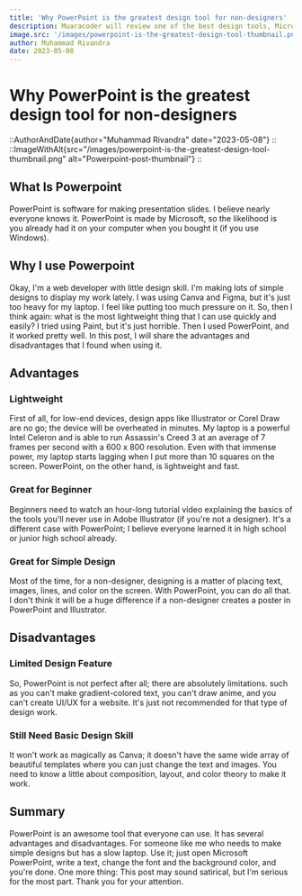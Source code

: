 ```yaml
---
title: 'Why PowerPoint is the greatest design tool for non-designers'
description: Muaracoder will review one of the best design tools, Microsoft PowerPoint, along with its advantages and disadvantages.
image.src: '/images/powerpoint-is-the-greatest-design-tool-thumbnail.png'
author: Muhammad Rivandra
date: 2023-05-08
---
```


# Why PowerPoint is the greatest design tool for non-designers

::AuthorAndDate{author="Muhammad Rivandra" date="2023-05-08"}
::
::ImageWithAlt{src="/images/powerpoint-is-the-greatest-design-tool-thumbnail.png" alt="Powerpoint-post-thumbnail"}
::

## What Is Powerpoint
PowerPoint is software for making presentation slides. I believe nearly everyone knows it. PowerPoint is made by Microsoft, so the likelihood is you already had it on your computer when you bought it (if you use Windows).

## Why I use Powerpoint
Okay, I'm a web developer with little design skill. I'm making lots of simple designs to display my work lately. I was using Canva and Figma, but it's just too heavy for my laptop. I feel like putting too much pressure on it. So, then I think again: what is the most lightweight thing that I can use quickly and easily? I tried using Paint, but it's just horrible. Then I used PowerPoint, and it worked pretty well. In this post, I will share the advantages and disadvantages that I found when using it.

## Advantages

### Lightweight
First of all, for low-end devices, design apps like Illustrator or Corel Draw are no go; the device will be overheated in minutes. My laptop is a powerful Intel Celeron and is able to run Assassin's Creed 3 at an average of 7 frames per second with a 600 x 800 resolution. Even with that immense power, my laptop starts lagging when I put more than 10 squares on the screen. PowerPoint, on the other hand, is lightweight and fast.

### Great for Beginner
Beginners need to watch an hour-long tutorial video explaining the basics of the tools you'll never use in Adobe Illustrator (if you're not a designer). It's a different case with PowerPoint; I believe everyone learned it in high school or junior high school already.

### Great for Simple Design
Most of the time, for a non-designer, designing is a matter of placing text, images, lines, and color on the screen. With PowerPoint, you can do all that. I don't think it will be a huge difference if a non-designer creates a poster in PowerPoint and Illustrator.

## Disadvantages

### Limited Design Feature
So, PowerPoint is not perfect after all; there are absolutely limitations. such as you can't make gradient-colored text, you can't draw anime, and you can't create UI/UX for a website. It's just not recommended for that type of design work.

### Still Need Basic Design Skill
It won't work as magically as Canva; it doesn't have the same wide array of beautiful templates where you can just change the text and images. You need to know a little about composition, layout, and color theory to make it work.

## Summary
PowerPoint is an awesome tool that everyone can use. It has several advantages and disadvantages. For someone like me who needs to make simple designs but has a slow laptop. Use it; just open Microsoft PowerPoint, write a text, change the font and the background color, and you're done. One more thing: This post may sound satirical, but I'm serious for the most part. Thank you for your attention.
